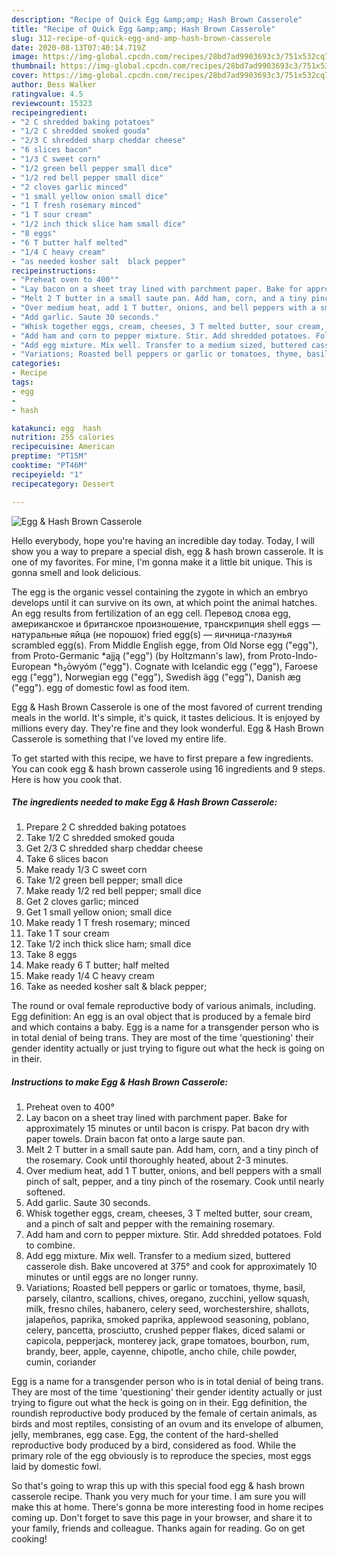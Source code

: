 ```yaml
---
description: "Recipe of Quick Egg &amp;amp; Hash Brown Casserole"
title: "Recipe of Quick Egg &amp;amp; Hash Brown Casserole"
slug: 312-recipe-of-quick-egg-and-amp-hash-brown-casserole
date: 2020-08-13T07:40:14.719Z
image: https://img-global.cpcdn.com/recipes/28bd7ad9903693c3/751x532cq70/egg-hash-brown-casserole-recipe-main-photo.jpg
thumbnail: https://img-global.cpcdn.com/recipes/28bd7ad9903693c3/751x532cq70/egg-hash-brown-casserole-recipe-main-photo.jpg
cover: https://img-global.cpcdn.com/recipes/28bd7ad9903693c3/751x532cq70/egg-hash-brown-casserole-recipe-main-photo.jpg
author: Bess Walker
ratingvalue: 4.5
reviewcount: 15323
recipeingredient:
- "2 C shredded baking potatoes"
- "1/2 C shredded smoked gouda"
- "2/3 C shredded sharp cheddar cheese"
- "6 slices bacon"
- "1/3 C sweet corn"
- "1/2 green bell pepper small dice"
- "1/2 red bell pepper small dice"
- "2 cloves garlic minced"
- "1 small yellow onion small dice"
- "1 T fresh rosemary minced"
- "1 T sour cream"
- "1/2 inch thick slice ham small dice"
- "8 eggs"
- "6 T butter half melted"
- "1/4 C heavy cream"
- "as needed kosher salt  black pepper"
recipeinstructions:
- "Preheat oven to 400°"
- "Lay bacon on a sheet tray lined with parchment paper. Bake for approximately 15 minutes or until bacon is crispy. Pat bacon dry with paper towels. Drain bacon fat onto a large saute pan."
- "Melt 2 T butter in a small saute pan. Add ham, corn, and a tiny pinch of the rosemary. Cook until thoroughly heated, about 2-3 minutes."
- "Over medium heat, add 1 T butter, onions, and bell peppers with a small pinch of salt, pepper, and a tiny pinch of the rosemary. Cook until nearly softened."
- "Add garlic. Saute 30 seconds."
- "Whisk together eggs, cream, cheeses, 3 T melted butter, sour cream, and a pinch of salt and pepper with the remaining rosemary."
- "Add ham and corn to pepper mixture. Stir. Add shredded potatoes. Fold to combine."
- "Add egg mixture. Mix well. Transfer to a medium sized, buttered casserole dish. Bake uncovered at 375° and cook for approximately 10 minutes or until eggs are no longer runny."
- "Variations; Roasted bell peppers or garlic or tomatoes, thyme, basil, parsely, cilantro, scallions, chives, oregano, zucchini, yellow squash, milk, fresno chiles, habanero, celery seed, worchestershire, shallots, jalapeños, paprika, smoked paprika, applewood seasoning, poblano, celery, pancetta, prosciutto, crushed pepper flakes, diced salami or capicola, pepperjack, monterey jack, grape tomatoes, bourbon, rum, brandy, beer, apple, cayenne, chipotle, ancho chile, chile powder, cumin, coriander"
categories:
- Recipe
tags:
- egg
- 
- hash

katakunci: egg  hash 
nutrition: 255 calories
recipecuisine: American
preptime: "PT15M"
cooktime: "PT46M"
recipeyield: "1"
recipecategory: Dessert

---
```



![Egg &amp; Hash Brown Casserole](https://img-global.cpcdn.com/recipes/28bd7ad9903693c3/751x532cq70/egg-hash-brown-casserole-recipe-main-photo.jpg)

Hello everybody, hope you're having an incredible day today. Today, I will show you a way to prepare a special dish, egg &amp; hash brown casserole. It is one of my favorites. For mine, I'm gonna make it a little bit unique. This is gonna smell and look delicious.

The egg is the organic vessel containing the zygote in which an embryo develops until it can survive on its own, at which point the animal hatches. An egg results from fertilization of an egg cell. Перевод слова egg, американское и британское произношение, транскрипция shell eggs — натуральные яйца (не порошок) fried egg(s) — яичница-глазунья scrambled egg(s). From Middle English egge, from Old Norse egg (&#34;egg&#34;), from Proto-Germanic *ajją (&#34;egg&#34;) (by Holtzmann&#39;s law), from Proto-Indo-European *h₂ōwyóm (&#34;egg&#34;). Cognate with Icelandic egg (&#34;egg&#34;), Faroese egg (&#34;egg&#34;), Norwegian egg (&#34;egg&#34;), Swedish ägg (&#34;egg&#34;), Danish æg (&#34;egg&#34;). egg of domestic fowl as food item.

Egg &amp; Hash Brown Casserole is one of the most favored of current trending meals in the world. It's simple, it's quick, it tastes delicious. It is enjoyed by millions every day. They're fine and they look wonderful. Egg &amp; Hash Brown Casserole is something that I've loved my entire life.


To get started with this recipe, we have to first prepare a few ingredients. You can cook egg &amp; hash brown casserole using 16 ingredients and 9 steps. Here is how you cook that.

<!--inarticleads1-->

##### The ingredients needed to make Egg &amp; Hash Brown Casserole:

1. Prepare 2 C shredded baking potatoes
1. Take 1/2 C shredded smoked gouda
1. Get 2/3 C shredded sharp cheddar cheese
1. Take 6 slices bacon
1. Make ready 1/3 C sweet corn
1. Take 1/2 green bell pepper; small dice
1. Make ready 1/2 red bell pepper; small dice
1. Get 2 cloves garlic; minced
1. Get 1 small yellow onion; small dice
1. Make ready 1 T fresh rosemary; minced
1. Take 1 T sour cream
1. Take 1/2 inch thick slice ham; small dice
1. Take 8 eggs
1. Make ready 6 T butter; half melted
1. Make ready 1/4 C heavy cream
1. Take as needed kosher salt &amp; black pepper;


The round or oval female reproductive body of various animals, including. Egg definition: An egg is an oval object that is produced by a female bird and which contains a baby. Egg is a name for a transgender person who is in total denial of being trans. They are most of the time &#39;questioning&#39; their gender identity actually or just trying to figure out what the heck is going on in their. 

<!--inarticleads2-->

##### Instructions to make Egg &amp; Hash Brown Casserole:

1. Preheat oven to 400°
1. Lay bacon on a sheet tray lined with parchment paper. Bake for approximately 15 minutes or until bacon is crispy. Pat bacon dry with paper towels. Drain bacon fat onto a large saute pan.
1. Melt 2 T butter in a small saute pan. Add ham, corn, and a tiny pinch of the rosemary. Cook until thoroughly heated, about 2-3 minutes.
1. Over medium heat, add 1 T butter, onions, and bell peppers with a small pinch of salt, pepper, and a tiny pinch of the rosemary. Cook until nearly softened.
1. Add garlic. Saute 30 seconds.
1. Whisk together eggs, cream, cheeses, 3 T melted butter, sour cream, and a pinch of salt and pepper with the remaining rosemary.
1. Add ham and corn to pepper mixture. Stir. Add shredded potatoes. Fold to combine.
1. Add egg mixture. Mix well. Transfer to a medium sized, buttered casserole dish. Bake uncovered at 375° and cook for approximately 10 minutes or until eggs are no longer runny.
1. Variations; Roasted bell peppers or garlic or tomatoes, thyme, basil, parsely, cilantro, scallions, chives, oregano, zucchini, yellow squash, milk, fresno chiles, habanero, celery seed, worchestershire, shallots, jalapeños, paprika, smoked paprika, applewood seasoning, poblano, celery, pancetta, prosciutto, crushed pepper flakes, diced salami or capicola, pepperjack, monterey jack, grape tomatoes, bourbon, rum, brandy, beer, apple, cayenne, chipotle, ancho chile, chile powder, cumin, coriander


Egg is a name for a transgender person who is in total denial of being trans. They are most of the time &#39;questioning&#39; their gender identity actually or just trying to figure out what the heck is going on in their. Egg definition, the roundish reproductive body produced by the female of certain animals, as birds and most reptiles, consisting of an ovum and its envelope of albumen, jelly, membranes, egg case. Egg, the content of the hard-shelled reproductive body produced by a bird, considered as food. While the primary role of the egg obviously is to reproduce the species, most eggs laid by domestic fowl. 

So that's going to wrap this up with this special food egg &amp; hash brown casserole recipe. Thank you very much for your time. I am sure you will make this at home. There's gonna be more interesting food in home recipes coming up. Don't forget to save this page in your browser, and share it to your family, friends and colleague. Thanks again for reading. Go on get cooking!
